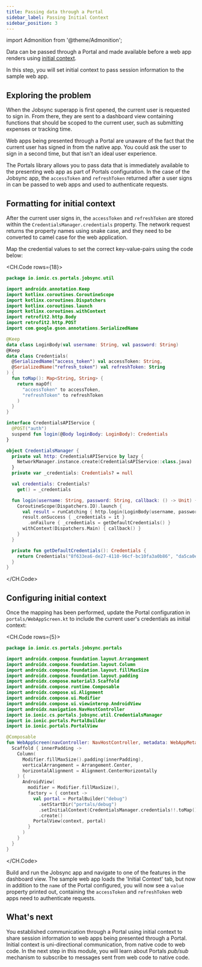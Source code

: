 ```yaml
---
title: Passing data through a Portal
sidebar_label: Passing Initial Context
sidebar_position: 3
---
```


import Admonition from '@theme/Admonition';

Data can be passed through a Portal and made available before a web app renders using <a href="https://ionic.io/docs/portals/choosing-a-communication#initial-context" target="_blank">initial context</a>. 

In this step, you will set initial context to pass session information to the sample web app.

## Exploring the problem

When the Jobsync superapp is first opened, the current user is requested to sign in. From there, they are sent to a dashboard view containing functions that should be scoped to the current user, such as submitting expenses or tracking time. 

Web apps being presented through a Portal are unaware of the fact that the current user has signed in from the native app. You could ask the user to sign in a second time, but that isn't an ideal user experience.

The Portals library allows you to pass data that is immediately available to the presenting web app as part of Portals configuration. In the case of the Jobsync app, the `accessToken` and `refreshToken` returned after a user signs in can be passed to web apps and used to authenticate requests. 

## Formatting for initial context

After the current user signs in, the `accessToken` and `refreshToken` are stored within the `CredentialsManager.credentials` property. The network request returns the property names using snake case, and they need to be converted to camel case for the web application.   

Map the credential values to set the correct key-value-pairs using the code below: 

<CH.Code rows={18}>

```kotlin util/CredentialsManager.kt focus=10,14:26
package io.ionic.cs.portals.jobsync.util

import androidx.annotation.Keep
import kotlinx.coroutines.CoroutineScope
import kotlinx.coroutines.Dispatchers
import kotlinx.coroutines.launch
import kotlinx.coroutines.withContext
import retrofit2.http.Body
import retrofit2.http.POST
import com.google.gson.annotations.SerializedName

@Keep
data class LoginBody(val username: String, val password: String)
@Keep
data class Credentials(
  @SerializedName("access_token") val accessToken: String,
  @SerializedName("refresh_token") val refreshToken: String
) {
  fun toMap(): Map<String, String> {
    return mapOf(
      "accessToken" to accessToken,
      "refreshToken" to refreshToken
    )
  }
}

interface CredentialsAPIService {
  @POST("auth")
  suspend fun login(@Body loginBody: LoginBody): Credentials
}

object CredentialsManager {
  private val http: CredentialsAPIService by lazy {
    NetworkManager.instance.create(CredentialsAPIService::class.java)
  }
  private var _credentials: Credentials? = null

  val credentials: Credentials?
    get() = _credentials

  fun login(username: String, password: String, callback: () -> Unit) {
    CoroutineScope(Dispatchers.IO).launch {
      val result = runCatching { http.login(LoginBody(username, password)) }
      result.onSuccess { _credentials = it }
        .onFailure { _credentials = getDefaultCredentials() }
      withContext(Dispatchers.Main) { callback() }
    }
  }

  private fun getDefaultCredentials(): Credentials {
    return Credentials("8f633ea6-de27-4110-96cf-bc10fa3a0b86", "da5ca0ea-5831-4373-a298-879dfa5a6fcb")
  }
}
```
</CH.Code>

## Configuring initial context

Once the mapping has been performed, update the Portal configuration in `portals/WebAppScreen.kt` to include the current user's credentials as initial context:

<CH.Code rows={5}>

```kotlin portals/WebAppScreen.kt focus=30
package io.ionic.cs.portals.jobsync.portals

import androidx.compose.foundation.layout.Arrangement
import androidx.compose.foundation.layout.Column
import androidx.compose.foundation.layout.fillMaxSize
import androidx.compose.foundation.layout.padding
import androidx.compose.material3.Scaffold
import androidx.compose.runtime.Composable
import androidx.compose.ui.Alignment
import androidx.compose.ui.Modifier
import androidx.compose.ui.viewinterop.AndroidView
import androidx.navigation.NavHostController
import io.ionic.cs.portals.jobsync.util.CredentialsManager
import io.ionic.portals.PortalBuilder
import io.ionic.portals.PortalView

@Composable
fun WebAppScreen(navController: NavHostController, metadata: WebAppMetadata) {
  Scaffold { innerPadding ->
    Column(
      Modifier.fillMaxSize().padding(innerPadding),
      verticalArrangement = Arrangement.Center,
      horizontalAlignment = Alignment.CenterHorizontally
    ) {
      AndroidView(
        modifier = Modifier.fillMaxSize(),
        factory = { context ->
          val portal = PortalBuilder("debug")
            .setStartDir("portals/debug")
            .setInitialContext(CredentialsManager.credentials!!.toMap())
            .create()
          PortalView(context, portal)
        }
      )
    }
  }
}
```

</CH.Code>

Build and run the Jobsync app and navigate to one of the features in the dashboard view. The sample web app loads the 'Initial Context' tab, but now in addition to the `name` of the Portal configured, you will now see a `value` property printed out, containing the `accessToken` and `refreshToken` web apps need to authenticate requests. 

## What's next

You established communication through a Portal using initial context to share session information to web apps being presented through a Portal. Initial context is uni-directional communication, from native code to web code. In the next step in this module, you will learn about Portals *pub/sub* mechanism to subscribe to messages sent from web code to native code.
